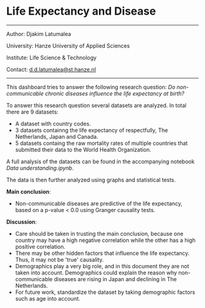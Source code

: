 # Life Expectancy and Disease

-----------------------
Author: Djakim Latumalea

University: Hanze University of Applied Sciences

Institute: Life Science & Technology

Contact: d.d.latumalea@st.hanze.nl

------------------

This dashboard tries to answer the following research question:
*Do non-communicable chronic diseases influence the life expectancy at birth?*

To answer this research question several datasets are analyzed. In total there are 9 datasets:
- A dataset with country codes.
- 3 datasets containng the life expectancy of respectfully, The Netherlands, Japan and Canada.
- 5 datasets containg the raw mortality rates of multiple countries that submitted their data to the World Health Organization.

A full analysis of the datasets can be found in the accompanying notebook *Data understanding.ipynb*.

The data is then further analyzed using graphs and statistical tests.

**Main conclusion**:<br>
- Non-communicable diseases are predictive of the life expectancy, based on a p-value < 0.0 using Granger causality tests.

**Discussion**:<br>
- Care should be taken in trusting the main conclusion, because one country may have a high negative correlation while the other has a high positive correlation.
- There may be other hidden factors that influence the life expectancy. Thus, it may not be 'true' causality.<br>
- Demographics play a very big role, and in this document they are not taken into account. Demographics could explain the reason why non-communicable diseases are rising in Japan and declining in The Netherlands.
- For future work, standardize the dataset by taking demographic factors such as age into account.